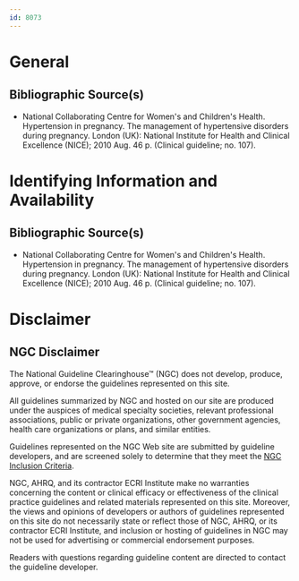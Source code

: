 ```yaml
---
id: 8073
---
```


# General

## Bibliographic Source(s)

- National Collaborating Centre for Women's and Children's Health. Hypertension in pregnancy. The management of hypertensive disorders during pregnancy. London (UK): National Institute for Health and Clinical Excellence (NICE); 2010 Aug. 46 p. (Clinical guideline; no. 107).

# Identifying Information and Availability

## Bibliographic Source(s)

- National Collaborating Centre for Women's and Children's Health. Hypertension in pregnancy. The management of hypertensive disorders during pregnancy. London (UK): National Institute for Health and Clinical Excellence (NICE); 2010 Aug. 46 p. (Clinical guideline; no. 107).

# Disclaimer

## NGC Disclaimer

The National Guideline Clearinghouse™ (NGC) does not develop, produce, approve, or endorse the guidelines represented on this site.

All guidelines summarized by NGC and hosted on our site are produced under the auspices of medical specialty societies, relevant professional associations, public or private organizations, other government agencies, health care organizations or plans, and similar entities.

Guidelines represented on the NGC Web site are submitted by guideline developers, and are screened solely to determine that they meet the [NGC Inclusion Criteria](/help-and-about/summaries/inclusion-criteria).

NGC, AHRQ, and its contractor ECRI Institute make no warranties concerning the content or clinical efficacy or effectiveness of the clinical practice guidelines and related materials represented on this site. Moreover, the views and opinions of developers or authors of guidelines represented on this site do not necessarily state or reflect those of NGC, AHRQ, or its contractor ECRI Institute, and inclusion or hosting of guidelines in NGC may not be used for advertising or commercial endorsement purposes.

Readers with questions regarding guideline content are directed to contact the guideline developer.


